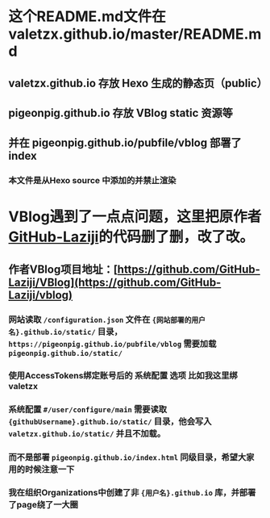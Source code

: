 # 这个README.md文件在 valetzx.github.io/master/README.md 
## valetzx.github.io 存放 Hexo 生成的静态页（public）
## pigeonpig.github.io 存放 VBlog static 资源等 
## 并在 pigeonpig.github.io/pubfile/vblog 部署了 index

### 本文件是从Hexo source 中添加的并禁止渲染

# VBlog遇到了一点点问题，这里把原作者[GitHub-Laziji](https://github.com/GitHub-Laziji)的代码删了删，改了改。
## 作者VBlog项目地址：[https://github.com/GitHub-Laziji/VBlog](https://github.com/GitHub-Laziji/vblog)
### 网站读取 `/configuration.json` 文件在 `{网站部署的用户名}.github.io/static/` 目录，`https://pigeonpig.github.io/pubfile/vblog` 需要加载 `pigeonpig.github.io/static/`
### 使用AccessTokens绑定账号后的 系统配置 选项 比如我这里绑 valetzx
### 系统配置 `#/user/configure/main` 需要读取 `{githubUsername}.github.io/static/` 目录，他会写入 `valetzx.github.io/static/` 并且不加载。
### 而不是部署 `pigeonpig.github.io/index.html` 同级目录，希望大家用的时候注意一下
### 我在组织Organizations中创建了非 `{用户名}.github.io` 库，并部署了page绕了一大圈